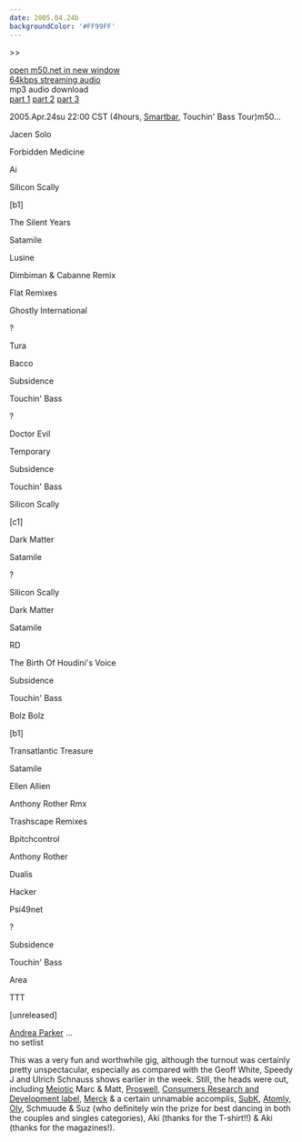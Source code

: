 ```yaml
---
date: 2005.04.24b
backgroundColor: '#FF99FF'
---
```


\>>

[open m50.net in new window  
](http://m50.net/)[64kbps streaming audio](http://m50.net/streamed/2005.04.24b\(64\).ra)  
mp3 audio download  
[part 1](http://m50.net/streamed/2005.04.24bpt1\(64\).mp3) [part 2](http://m50.net/streamed/2005.04.24bpt2\(64\).mp3) [part 3](http://m50.net/streamed/2005.04.24bpt3\(64\).mp3)

2005.Apr.24su 22:00 CST (4hours, [Smartbar](http://www.smartbarchicago.com/), Touchin' Bass Tour)m50...  

Jacen Solo

Forbidden Medicine

Ai

Silicon Scally

\[b1\]

The Silent Years

Satamile

Lusine

Dimbiman & Cabanne Remix

Flat Remixes

Ghostly International

?

Tura

Bacco

Subsidence

Touchin' Bass

?

Doctor Evil

Temporary

Subsidence

Touchin' Bass

Silicon Scally

\[c1\]

Dark Matter

Satamile

?

Silicon Scally

Dark Matter

Satamile

RD

The Birth Of Houdini's Voice

Subsidence

Touchin' Bass

Bolz Bolz

\[b1\]

Transatlantic Treasure

Satamile

Ellen Allien

Anthony Rother Rmx

Trashscape Remixes

Bpitchcontrol

Anthony Rother

Dualis

Hacker

Psi49net

?

Subsidence

Touchin' Bass

Area

TTT

\[unreleased\]


[Andrea Parker](http://www.andreaparker.info/) ...  
no setlist  

This was a very fun and worthwhile gig, although the turnout was certainly pretty unspectacular, especially as compared with the Geoff White, Speedy J and Ulrich Schnauss shows earlier in the week. Still, the heads were out, including [Meiotic](http://www.meioticpromotions.com/) Marc & Matt, [Proswell](http://proswell.inpuj.net/), [Consumers Research and Development label](http://www.consumerslabel.net/), [Merck](http://www.m3rck.net/) & a certain unnamable accomplis, [SubK](http://www.subk.net/), [Atomly](http://www.atomly.com/), [Oly](http://www.oly.cc/), Schmuude & Suz (who definitely win the prize for best dancing in both the couples and singles categories), Aki (thanks for the T-shirt!!) & Aki (thanks for the magazines!).
